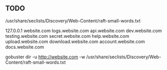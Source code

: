 ## TODO
/usr/share/seclists/Discovery/Web-Content/raft-small-words.txt

 127.0.0.1 website.com logs.website.com api.website.com dev.website.com testing.website.com secret.website.com help.website.com upload.website.com download.website.com account.website.com docs.website.com

gobuster dir -u http://website.com -w /usr/share/seclists/Discovery/Web-Content/raft-small-words.txt
